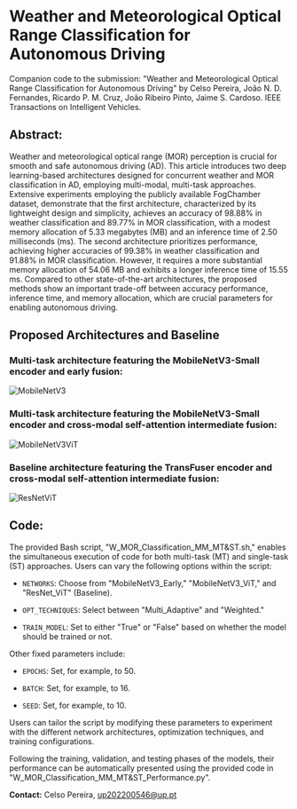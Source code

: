 # Weather and Meteorological Optical Range Classification for Autonomous Driving

Companion code to the submission:
"Weather and Meteorological Optical Range Classification for Autonomous Driving" by Celso Pereira, João N. D. Fernandes, Ricardo P. M. Cruz, João Ribeiro Pinto, Jaime S. Cardoso. IEEE Transactions on Intelligent Vehicles.

## Abstract: 

Weather and meteorological optical range (MOR) perception is crucial for smooth and safe autonomous driving (AD). This article introduces two deep learning-based architectures designed for concurrent weather and MOR classification in AD, employing multi-modal, multi-task approaches. Extensive experiments employing the publicly available FogChamber dataset, demonstrate that the first architecture, characterized by its lightweight design and simplicity, achieves an accuracy of 98.88% in weather classification and 89.77% in MOR classification, with a modest memory allocation of 5.33 megabytes (MB) and an inference time of 2.50 milliseconds (ms). The second architecture prioritizes performance, achieving higher accuracies of 99.38% in weather classification and 91.88% in MOR classification. However, it requires a more substantial memory allocation of 54.06 MB and exhibits a longer inference time of 15.55 ms. Compared to other state-of-the-art architectures, the proposed methods show an important trade-off between accuracy performance, inference time, and memory allocation, which are crucial parameters for enabling autonomous driving.

## Proposed Architectures and Baseline

### Multi-task architecture featuring the MobileNetV3-Small encoder and early fusion:

![MobileNetV3](https://github.com/CelsoPereira1/AutoWeatherPerception/assets/60965151/c899ca40-ca7b-4da9-9417-b5c30073606d)

### Multi-task architecture featuring the MobileNetV3-Small encoder and cross-modal self-attention intermediate fusion:

![MobileNetV3ViT](https://github.com/CelsoPereira1/AutoWeatherPerception/assets/60965151/7cbdaaec-85ea-4e59-b121-0c92e8b4049e)

### Baseline architecture featuring the TransFuser encoder and cross-modal self-attention intermediate fusion:

![ResNetViT](https://github.com/CelsoPereira1/AutoWeatherPerception/assets/60965151/07430ef6-eeb3-472f-aeb1-1cb7734b2b73)

## Code:

The provided Bash script, "W_MOR_Classification_MM_MT&ST.sh," enables the simultaneous execution of code for both multi-task (MT) and single-task (ST) approaches. Users can vary the following options within the script:

- `NETWORKS`: Choose from "MobileNetV3_Early," "MobileNetV3_ViT," and "ResNet_ViT" (Baseline).

- `OPT_TECHNIQUES`: Select between "Multi_Adaptive" and "Weighted."

- `TRAIN_MODEL`: Set to either "True" or "False" based on whether the model should be trained or not.

Other fixed parameters include:

- `EPOCHS`: Set, for example, to 50.

- `BATCH`: Set, for example, to 16.

- `SEED`: Set, for example, to 10.

Users can tailor the script by modifying these parameters to experiment with the different network architectures, optimization techniques, and training configurations.

Following the training, validation, and testing phases of the models, their performance can be automatically presented using the provided code in "W_MOR_Classification_MM_MT&ST_Performance.py".

**Contact:** Celso Pereira, up202200546@up.pt

